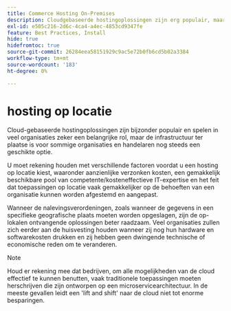 ```yaml
---
title: Commerce Hosting On-Premises
description: Cloudgebaseerde hostingoplossingen zijn erg populair, maar hosting in verkoopruimten kan zinvol zijn voor uw e-commerceproject.
exl-id: e505c216-2d6c-4ca4-a4ec-4853cd9347fe
feature: Best Practices, Install
hide: true
hidefromtoc: true
source-git-commit: 26284eea58151929c9ac5e72b0fb6cd5b02a3384
workflow-type: tm+mt
source-wordcount: '183'
ht-degree: 0%

---
```


# hosting op locatie

Cloud-gebaseerde hostingoplossingen zijn bijzonder populair en spelen in veel organisaties zeker een belangrijke rol, maar de infrastructuur ter plaatse is voor sommige organisaties en handelaren nog steeds een geschikte optie.

U moet rekening houden met verschillende factoren voordat u een hosting op locatie kiest, waaronder aanzienlijke verzonken kosten, een gemakkelijk beschikbare pool van competente/kosteneffectieve IT-expertise en het feit dat toepassingen op locatie vaak gemakkelijker op de behoeften van een organisatie kunnen worden afgestemd en aangepast.

Wanneer de nalevingsverordeningen, zoals wanneer de gegevens in een specifieke geografische plaats moeten worden opgeslagen, zijn de op-lokalen ontvangende oplossingen beter raadzaam. Veel organisaties zullen zich eerder aan de huisvesting houden wanneer zij nog hun hardware en softwarekosten drukken en zij hebben geen dwingende technische of economische reden om te veranderen.

>[!NOTE]
>
>Houd er rekening mee dat bedrijven, om alle mogelijkheden van de cloud effectief te kunnen benutten, vaak traditionele toepassingen moeten herschrijven die zijn ontworpen op een microservicearchitectuur. In de meeste gevallen leidt een &#39;lift and shift&#39; naar de cloud niet tot enorme besparingen.
